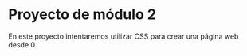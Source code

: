 # Proyecto de módulo 2

En este proyecto intentaremos utilizar CSS para crear una página web desde 0